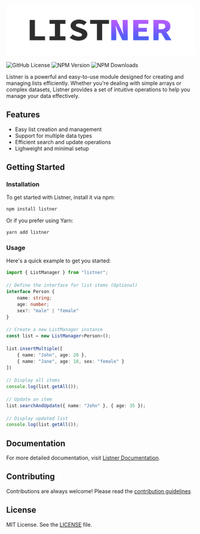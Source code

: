 ![Listner](https://raw.githubusercontent.com/Arcnnis/arcnnis-storage/main/github/listner.png)

![GitHub License](https://img.shields.io/github/license/outroninja/listner) ![NPM Version](https://img.shields.io/npm/v/listner) ![NPM Downloads](https://img.shields.io/npm/dy/listner)

Listner is a powerful and easy-to-use module designed for creating and managing lists efficiently. Whether you're dealing with simple arrays or complex datasets, Listner provides a set of intuitive operations to help you manage your data effectively.

## Features
- Easy list creation and management
- Support for multiple data types
- Efficient search and update operations
- Lighweight and minimal setup

## Getting Started
### Installation
To get started with Listner, install it via npm:
```bash
npm install listner
```
Or if you prefer using Yarn:
```bash
yarn add listner
```

### Usage
Here's a quick example to get you started:
```ts
import { ListManager } from "listner";

// Define the interface for list items (Optional)
interface Person {
    name: string;
    age: number;
    sex?: "male" | "female"
}

// Create a new ListManager instance
const list = new ListManager<Person>();

list.insertMultiple([
    { name: "John", age: 20 },
    { name: "Jane", age: 18, sex: "female" }
])

// Display all items
console.log(list.getAll());

// Update an item
list.searchAndUpdate({ name: "John" }, { age: 35 });

// Display updated list
console.log(list.getAll());
```

## Documentation
For more detailed documentation, visit [Listner Documentation](https://listner.vercel.app).

## Contributing
Contributions are always welcome! Please read the [contribution guidelines](https://github.com/outroninja/listner/CONTRIBUTING)

## License
MIT License. See the [LICENSE](https://github.com/outroninja/listner/blob/master/LICENSE) file.